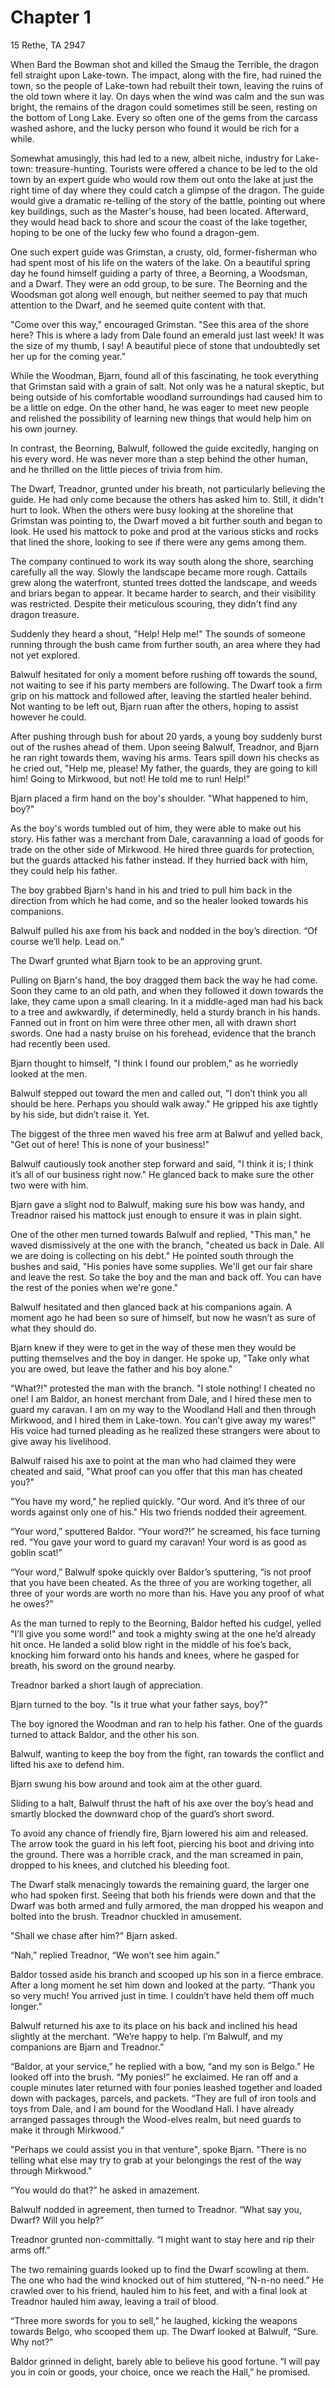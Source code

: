 # Chapter 1

15 Rethe, TA 2947

When Bard the Bowman shot and killed the Smaug the Terrible, the dragon fell straight upon Lake-town.  The impact, along with the fire, had ruined the town, so the people of Lake-town had rebuilt their town, leaving the ruins of the old town where it lay.  On days when the wind was calm and the sun was bright, the remains of the dragon could sometimes still be seen, resting on the bottom of Long Lake.  Every so often one of the gems from the carcass washed ashore, and the lucky person who found it would be rich for a while.

Somewhat amusingly, this had led to a new, albeit niche, industry for Lake-town:  treasure-hunting.  Tourists were offered a chance to be led to the old town by an expert guide who would row them out onto the lake at just the right time of day where they could catch a glimpse of the dragon.  The guide would give a dramatic re-telling of the story of the battle, pointing out where key buildings, such as the Master's house, had been located.  Afterward, they would head back to shore and scour the coast of the lake together, hoping to be one of the lucky few who found a dragon-gem. 

One such expert guide was Grimstan, a crusty, old, former-fisherman who had spent most of his life on the waters of the lake.  On a beautiful spring day he found himself guiding a party of three, a Beorning, a Woodsman, and a Dwarf.  They were an odd group, to be sure.  The Beorning and the Woodsman got along well enough, but neither seemed to pay that much attention to the Dwarf, and he seemed quite content with that.

"Come over this way," encouraged Grimstan.  "See this area of the shore here?  This is where a lady from Dale found an emerald just last week!  It was the size of my thumb, I say!  A beautiful piece of stone that undoubtedly set her up for the coming year."

While the Woodman, Bjarn, found all of this fascinating, he took everything that Grimstan said with a grain of salt. Not only was he a natural skeptic, but being outside of his comfortable woodland surroundings had caused him to be a little on edge. On the other hand, he was eager to meet new people and relished the possibility of learning new things that would help him on his own journey.

In contrast, the Beorning, Balwulf, followed the guide excitedly, hanging on his every word. He was never more than a step behind the other human, and he thrilled on the little pieces of trivia from him.

The Dwarf, Treadnor, grunted under his breath, not particularly believing the guide.  He had only come because the others has asked him to.  Still, it didn't hurt to look.  When the others were busy looking at the shoreline that Grimstan was pointing to, the Dwarf moved a bit further south and began to look.  He used his mattock to poke and prod at the various sticks and rocks that lined the shore, looking to see if there were any gems among them.

The company continued to work its way south along the shore, searching carefully all the way.  Slowly the landscape became more rough.  Cattails grew along the waterfront, stunted trees dotted the landscape, and weeds and briars began to appear.  It became harder to search, and their visibility was restricted.  Despite their meticulous scouring, they didn't find any dragon treasure.

Suddenly they heard a shout, "Help!  Help me!"  The sounds of someone running through the bush came from further south, an area where they had not yet explored.

Balwulf hesitated for only a moment before rushing off towards the sound, not waiting to see if his party members are following.  The Dwarf took a firm grip on his mattock and followed after, leaving the startled healer behind.  Not wanting to be left out, Bjarn ruan after the others, hoping to assist however he could.

After pushing through bush for about 20 yards, a young boy suddenly burst out of the rushes ahead of them.  Upon seeing Balwulf,  Treadnor, and Bjarn he ran right towards them, waving his arms.  Tears spill down his checks as he cried out, "Help me, please!  My father, the guards, they are going to kill him!  Going to Mirkwood, but not!  He told me to run!  Help!"

Bjarn placed a firm hand on the boy's shoulder. "What happened to him, boy?"

As the boy's words tumbled out of him, they were able to make out his story.  His father was a merchant from Dale, caravanning a load of goods for trade on the other side of Mirkwood.  He hired three guards for protection, but the guards attacked his father instead.  If they hurried back with him, they could help his father.

The boy grabbed Bjarn's hand in his and tried to pull him back in the direction from which he had come, and so the healer looked towards his companions.

Balwulf pulled his axe from his back and nodded in the boy’s direction. “Of course we’ll help. Lead on.”

The Dwarf grunted what Bjarn took to be an approving grunt.

Pulling on Bjarn's hand, the boy dragged them back the way he had come.  Soon they came to an old path, and when they followed it down towards the lake, they came upon a small clearing.  In it a middle-aged man had his back to a tree and awkwardly, if determinedly, held a sturdy branch in his hands.  Fanned out in front on him were three other men, all with drawn short swords.  One had a nasty bruise on his forehead, evidence that the branch had recently been used.

Bjarn thought to himself, "I think I found our problem," as he worriedly looked at the men.

Balwulf stepped out toward the men and called out, "I don’t think you all should be here. Perhaps you should walk away."  He gripped his axe tightly by his side, but didn’t raise it. Yet.

The biggest of the three men waved his free arm at Balwuf and yelled back, "Get out of here!  This is none of your business!"

Balwulf cautiously took another step forward and said, "I think it is; I think it’s all of our business right now." He glanced back to make sure the other two were with him.

Bjarn gave a slight nod to Balwulf, making sure his bow was handy, and Treadnor raised his mattock just enough to ensure it was in plain sight.

One of the other men turned towards Balwulf and replied, "This man," he waved dismissively at the one with the branch, "cheated us back in Dale.  All we are doing is collecting on his debt."  He pointed south through the bushes and said, "His ponies have some supplies.  We'll get our fair share and leave the rest.  So take the boy and the man and back off.  You can have the rest of the ponies when we're gone."

Balwulf hesitated and then glanced back at his companions again. A moment ago he had been so sure of himself, but now he wasn’t as sure of what they should do.

Bjarn knew if they were to get in the way of these men they would be putting themselves and the boy in danger. He spoke up, "Take only what you are owed, but leave the father and his boy alone."

"What?!" protested the man with the branch.  "I stole nothing!  I cheated no one!  I am Baldor, an honest merchant from Dale, and I hired these men to guard my caravan.  I am on my way to the Woodland Hall and then through Mirkwood, and I hired them in Lake-town.  You can’t give away my wares!"  His voice had turned pleading as he realized these strangers were about to give away his livelihood.

Balwulf raised his axe to point at the man who had claimed they were cheated and said, "What proof can you offer that this man has cheated you?"

"You have my word," he replied quickly.  "Our word.  And it’s three of our words against only one of his." His two friends nodded their agreement.

“Your word,” sputtered Baldor.  “Your word?!” he screamed, his face turning red.  “You gave your word to guard my caravan!  Your word is as good as goblin scat!”

“Your word,” Balwulf spoke quickly over Baldor’s sputtering, “is not proof that you have been cheated. As the three of you are working together, all three of your words are worth no more than his. Have you any proof of what he owes?”

As the man turned to reply to the Beorning, Baldor hefted his cudgel, yelled "I’ll give you some word!" and took a mighty swing at the one he’d already hit once. He landed a solid blow right in the middle of his foe’s back, knocking him forward onto his hands and knees, where he gasped for breath, his sword on the ground nearby.

Treadnor barked a short laugh of appreciation.

Bjarn turned to the boy. "Is it true what your father says, boy?"

The boy ignored the Woodman and ran to help his father.  One of the guards turned to attack Baldor, and the other his son.

Balwulf, wanting to keep the boy from the fight, ran towards the conflict and lifted his axe to defend him.  

Bjarn swung his bow around and took aim at the other guard.

Sliding to a halt, Balwulf thrust the haft of his axe over the boy’s head and smartly blocked the downward chop of the guard’s short sword.

To avoid any chance of friendly fire, Bjarn lowered his aim and released.  The arrow took the guard in his left foot, piercing his boot and driving into the ground.  There was a horrible crack, and the man screamed in pain, dropped to his knees, and clutched his bleeding foot.

The Dwarf stalk menacingly towards the remaining guard, the larger one who had spoken first.  Seeing that both his friends were down and that the Dwarf was both armed and fully armored, the man dropped his weapon and bolted into the brush.  Treadnor chuckled in amusement.

"Shall we chase after him?" Bjarn asked.

“Nah,” replied Treadnor, “We won’t see him again.”

Baldor tossed aside his branch and scooped up his son in a fierce embrace.  After a long moment he set him down and looked at the party.  “Thank you so very much!  You arrived just in time.  I couldn’t have held them off much longer.”

Balwulf returned his axe to its place on his back and inclined his head slightly at the merchant. “We’re happy to help. I’m Balwulf, and my companions are Bjarn and Treadnor.”

“Baldor, at your service,” he replied with a bow, “and my son is Belgo.”  He looked off into the brush.  “My ponies!” he exclaimed.  He ran off and a couple minutes later returned with four ponies leashed together and loaded down with packages, parcels, and packets.  “They are full of iron tools and toys from Dale, and I am bound for the Woodland Hall.  I have already arranged passages through the Wood-elves realm, but need guards to make it through Mirkwood.”

"Perhaps we could assist you in that venture", spoke Bjarn. "There is no telling what else may try to grab at your belongings the rest of the way through Mirkwood."

“You would do that?” he asked in amazement.

Balwulf nodded in agreement, then turned to Treadnor. “What say you, Dwarf? Will you help?”

Treadnor grunted non-committally.  “I might want to stay here and rip their arms off.”

The two remaining guards looked up to find the Dwarf scowling at them.  The one who had the wind knocked out of him stuttered, “N-n-no need.”  He crawled over to his friend, hauled him to his feet, and with a final look at Treadnor hauled him away, leaving a trail of blood.

“Three more swords for you to sell,” he laughed, kicking the weapons towards Belgo, who scooped them up.  The Dwarf looked at Balwulf, “Sure.  Why not?”

Baldor grinned in delight, barely able to believe his good fortune.  “I will pay you in coin or goods, your choice, once we reach the Hall,” he promised.
